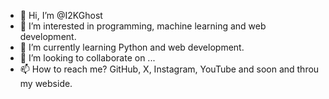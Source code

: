 - 👋 Hi, I’m @I2KGhost
- 👀 I’m interested in programming, machine learning and web development.
- 🌱 I’m currently learning Python and web development.
- 💞️ I’m looking to collaborate on ... 
- 📫 How to reach me? GitHub, X, Instagram, YouTube and soon and throu my webside.

<!---
I2KGhost/I2KGhost is a ✨ special ✨ repository because its `README.md` (this file) appears on your GitHub profile.
You can click the Preview link to take a look at your changes.
--->
